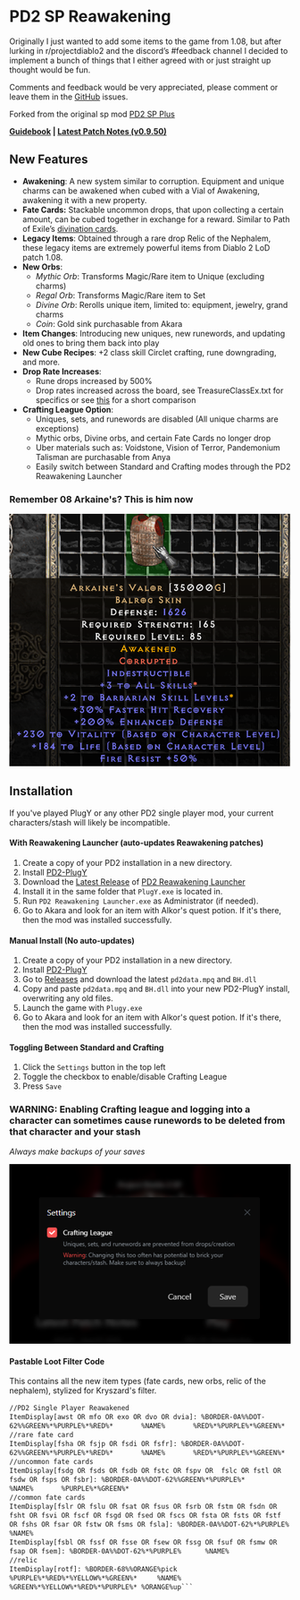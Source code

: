 # PD2 SP Reawakening

Originally I just wanted to add some items to the game from 1.08, but after lurking in r/projectdiablo2 and the discord’s #feedback channel I decided to implement a bunch of things that I either agreed with or just straight up thought would be fun.

Comments and feedback would be very appreciated, please comment or leave them in the [GitHub](https://github.com/synpoox/pd2-reawakening/issues) issues.

Forked from the original sp mod [PD2 SP Plus](https://github.com/Lukaszpg/PD2-Single-Player-Plus-mod)

**[Guidebook](https://docs.google.com/document/d/e/2PACX-1vTqp7Uys-XhuvmhnynkNjRt2Z8e0DdEXGOJ66JhgRUDMajI9jWIxw5va9pukdOU_xotWZzO-_zdPdah/pub) | [Latest Patch Notes (v0.9.50)](https://docs.google.com/document/d/e/2PACX-1vR3xhGhIwxdrRVN61iHjrbxtlYU7LoL5VRgSj3-CvpbupDvGJvtrW8ETOZIVkyVhShOjnQrVr7qix3x/pub)**

## New Features

- **Awakening**: A new system similar to corruption. Equipment and unique charms can be awakened when cubed with a Vial of Awakening, awakening it with a new property.
- **Fate Cards:** Stackable uncommon drops, that upon collecting a certain amount, can be cubed together in exchange for a reward. Similar to Path of Exile’s [divination cards](https://pathofexile.fandom.com/wiki/Divination_card).
- **Legacy Items**: Obtained through a rare drop Relic of the Nephalem, these legacy items are extremely powerful items from Diablo 2 LoD patch 1.08.
- **New Orbs**:
  - _Mythic Orb_: Transforms Magic/Rare item to Unique (excluding charms)
  - _Regal Orb_: Transforms Magic/Rare item to Set
  - _Divine Orb_: Rerolls unique item, limited to: equipment, jewelry, grand charms
  - _Coin_: Gold sink purchasable from Akara
- **Item Changes**: Introducing new uniques, new runewords, and updating old ones to bring them back into play
- **New Cube Recipes**: +2 class skill Circlet crafting, rune downgrading, and more.
- **Drop Rate Increases**:
  - Rune drops increased by 500%
  - Drop rates increased across the board, see TreasureClassEx.txt for specifics or see [this](https://docs.google.com/spreadsheets/d/e/2PACX-1vSmG2BYE-c6W7l0ha8OcyEQROgDSKFtR99mWHuT9XM6OXW_f4ym87x-d5GrhlO37msQqxt2IJj_XRbF/pubhtml) for a short comparison
- **Crafting League Option**:
  - Uniques, sets, and runewords are disabled (All unique charms are exceptions)
  - Mythic orbs, Divine orbs, and certain Fate Cards no longer drop
  - Uber materials such as: Voidstone, Vision of Terror, Pandemonium Talisman are purchasable from Anya
  - Easily switch between Standard and Crafting modes through the PD2 Reawakening Launcher

### Remember 08 Arkaine's? This is him now

![alt text](PoHIVHh.png)

## Installation

If you've played PlugY or any other PD2 single player mod, your current characters/stash will likely be incompatible.

#### With Reawakening Launcher (auto-updates Reawakening patches)

1. Create a copy of your PD2 installation in a new directory.
1. Install [PD2-PlugY](https://github.com/BetweenWalls/PD2-PlugY)
1. Download the [Latest Release](https://github.com/synpoox/pd2-reawakening-launcher/releases/latest) of [PD2 Reawakening Launcher](https://github.com/synpoox/pd2-reawakening-launcher)
1. Install it in the same folder that `PlugY.exe` is located in.
1. Run `PD2 Reawakening Launcher.exe` as Administrator (if needed).
1. Go to Akara and look for an item with Alkor's quest potion. If it's there, then the mod was installed successfully.

#### Manual Install (No auto-updates)

1. Create a copy of your PD2 installation in a new directory.
1. Install [PD2-PlugY](https://github.com/BetweenWalls/PD2-PlugY)
1. Go to [Releases](https://github.com/synpoox/pd2-reawakening/releases) and download the latest `pd2data.mpq` and `BH.dll`
1. Copy and paste `pd2data.mpq` and `BH.dll` into your new PD2-PlugY install, overwriting any old files.
1. Launch the game with `Plugy.exe`
1. Go to Akara and look for an item with Alkor's quest potion. If it's there, then the mod was installed successfully.

#### Toggling Between Standard and Crafting
1. Click the `Settings` button in the top left
1. Toggle the checkbox to enable/disable Crafting League
1. Press `Save`

### **WARNING: Enabling Crafting league and logging into a character can sometimes cause runewords to be deleted from that character and your stash**
*Always make backups of your saves*

![alt text](VxDrwBe.png)

#### Pastable Loot Filter Code

This contains all the new item types (fate cards, new orbs, relic of the nephalem), stylized for Kryszard's filter.

````
//PD2 Single Player Reawakened
ItemDisplay[awst OR mfo OR exo OR dvo OR dvia]: %BORDER-0A%%DOT-62%%GREEN%*%PURPLE%*%RED%*       %NAME%       %RED%*%PURPLE%*%GREEN%*
//rare fate card
ItemDisplay[fsha OR fsjp OR fsdi OR fsfr]: %BORDER-0A%%DOT-62%%GREEN%*%PURPLE%*%RED%*       %NAME%       %RED%*%PURPLE%*%GREEN%*
//uncommon fate cards
ItemDisplay[fsdg OR fsds OR fsdb OR fstc OR fspv OR  fslc OR fstl OR fsdw OR fsps OR fsbr]: %BORDER-0A%%DOT-62%%GREEN%*%PURPLE%*       %NAME%       %PURPLE%*%GREEN%*
//common fate cards
ItemDisplay[fslr OR fslu OR fsat OR fsus OR fsrb OR fstm OR fsdn OR fsht OR fsvi OR fscf OR fsgd OR fsed OR fscs OR fsta OR fsts OR fstf OR fshs OR fsar OR fstw OR fsms OR fsla]: %BORDER-0A%%DOT-62%*%PURPLE%      %NAME%
ItemDisplay[fsbl OR fssf OR fsse OR fsew OR fssg OR fsuf OR fsmw OR fsap OR fsem]: %BORDER-0A%%DOT-62%*%PURPLE%      %NAME%
//relic
ItemDisplay[rotf]: %BORDER-68%%ORANGE%pick %PURPLE%*%RED%*%YELLOW%*%GREEN%*     %NAME%     %GREEN%*%YELLOW%*%RED%*%PURPLE%* %ORANGE%up```
````
